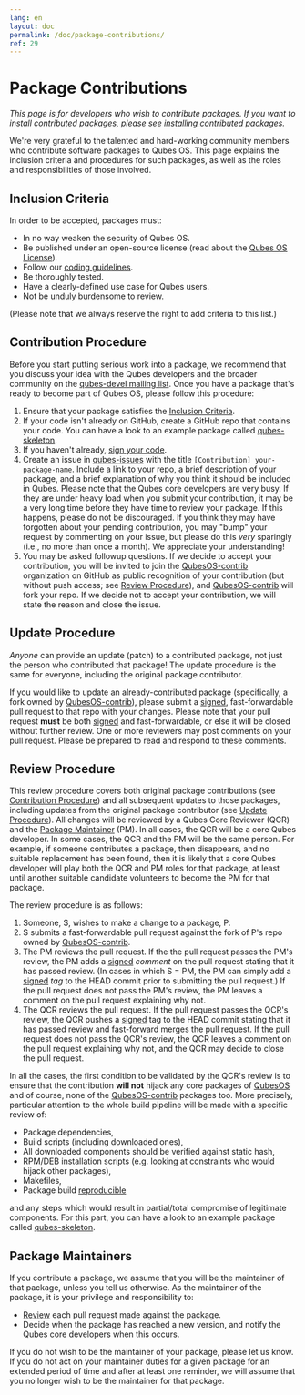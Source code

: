 ```yaml
---
lang: en
layout: doc
permalink: /doc/package-contributions/
ref: 29
---
```


Package Contributions
=====================

_This page is for developers who wish to contribute packages.
If you want to install contributed packages, please see [installing contributed packages](/doc/installing-contributed-packages/)._

We're very grateful to the talented and hard-working community members who contribute software packages to Qubes OS.
This page explains the inclusion criteria and procedures for such packages, as well as the roles and responsibilities of those involved.

Inclusion Criteria
------------------

In order to be accepted, packages must:

* In no way weaken the security of Qubes OS.
* Be published under an open-source license (read about the [Qubes OS License](/doc/license/)).
* Follow our [coding guidelines](/doc/coding-style/).
* Be thoroughly tested.
* Have a clearly-defined use case for Qubes users.
* Not be unduly burdensome to review.

(Please note that we always reserve the right to add criteria to this list.)

Contribution Procedure
----------------------

Before you start putting serious work into a package, we recommend that you discuss your idea with the Qubes developers and the broader community on the [qubes-devel mailing list](/support/#qubes-devel).
Once you have a package that's ready to become part of Qubes OS, please follow this procedure:

1. Ensure that your package satisfies the [Inclusion Criteria](#inclusion-criteria).
2. If your code isn't already on GitHub, create a GitHub repo that contains your code. You can have a look to an example package called [qubes-skeleton](https://github.com/QubesOS-contrib/qubes-skeleton).
3. If you haven't already, [sign your code](/doc/code-signing/).
4. Create an issue in [qubes-issues](https://github.com/QubesOS/qubes-issues/issues/) with the title `[Contribution] your-package-name`.
   Include a link to your repo, a brief description of your package, and a brief explanation of why you think it should be included in Qubes.
   Please note that the Qubes core developers are very busy.
   If they are under heavy load when you submit your contribution, it may be a very long time before they have time to review your package.
   If this happens, please do not be discouraged.
   If you think they may have forgotten about your pending contribution, you may "bump" your request by commenting on your issue, but please do this *very* sparingly (i.e., no more than once a month).
   We appreciate your understanding!
5. You may be asked followup questions.
   If we decide to accept your contribution, you will be invited to join the [QubesOS-contrib](https://github.com/QubesOS-contrib) organization on GitHub as public recognition of your contribution (but without push access; see [Review Procedure](#review-procedure)), and [QubesOS-contrib](https://github.com/QubesOS-contrib) will fork your repo.
   If we decide not to accept your contribution, we will state the reason and close the issue.

Update Procedure
----------------

*Anyone* can provide an update (patch) to a contributed package, not just the person who contributed that package!
The update procedure is the same for everyone, including the original package contributor.

If you would like to update an already-contributed package (specifically, a fork owned by [QubesOS-contrib](https://github.com/QubesOS-contrib)), please submit a [signed](/doc/code-signing/), fast-forwardable pull request to that repo with your changes.
Please note that your pull request **must** be both [signed](/doc/code-signing/) and fast-forwardable, or else it will be closed without further review.
One or more reviewers may post comments on your pull request.
Please be prepared to read and respond to these comments.

Review Procedure
----------------

This review procedure covers both original package contributions (see [Contribution Procedure](#contribution-procedure)) and all subsequent updates to those packages, including updates from the original package contributor (see [Update Procedure](#update-procedure)).
All changes will be reviewed by a Qubes Core Reviewer (QCR) and the [Package Maintainer](#package-maintainers) (PM).
In all cases, the QCR will be a core Qubes developer.
In some cases, the QCR and the PM will be the same person.
For example, if someone contributes a package, then disappears, and no suitable replacement has been found, then it is likely that a core Qubes developer will play both the QCR and PM roles for that package, at least until another suitable candidate volunteers to become the PM for that package.

The review procedure is as follows:

1. Someone, S, wishes to make a change to a package, P.
2. S submits a fast-forwardable pull request against the fork of P's repo owned by [QubesOS-contrib](https://github.com/QubesOS-contrib).
3. The PM reviews the pull request.
   If the the pull request passes the PM's review, the PM adds a [signed](/doc/code-signing/) *comment* on the pull request stating that it has passed review.
   (In cases in which S = PM, the PM can simply add a [signed](/doc/code-signing/) *tag* to the HEAD commit prior to submitting the pull request.)
   If the pull request does not pass the PM's review, the PM leaves a comment on the pull request explaining why not.
4. The QCR reviews the pull request.
   If the pull request passes the QCR's review, the QCR pushes a [signed](/doc/code-signing/) tag to the HEAD commit stating that it has passed review and fast-forward merges the pull request.
   If the pull request does not pass the QCR's review, the QCR leaves a comment on the pull request explaining why not, and the QCR may decide to close the pull request.

In all the cases, the first condition to be validated by the QCR's review is to ensure that the contribution **will not** hijack any core packages of [QubesOS](https://github.com/QubesOS) and of course, none of the [QubesOS-contrib](https://github.com/QubesOS-contrib) packages too. More precisely, particular attention to the whole build pipeline will be made with a specific review of:

* Package dependencies,
* Build scripts (including downloaded ones),
* All downloaded components should be verified against static hash,
* RPM/DEB installation scripts (e.g. looking at constraints who would hijack other packages),
* Makefiles,
* Package build [reproducible](https://reproducible-builds.org/)

and any steps which would result in partial/total compromise of legitimate components. For this part, you can have a look to an example package called [qubes-skeleton](https://github.com/QubesOS-contrib/qubes-skeleton).

Package Maintainers
-------------------

If you contribute a package, we assume that you will be the maintainer of that package, unless you tell us otherwise.
As the maintainer of the package, it is your privilege and responsibility to:

* [Review](#review-procedure) each pull request made against the package.
* Decide when the package has reached a new version, and notify the Qubes core developers when this occurs.

If you do not wish to be the maintainer of your package, please let us know.
If you do not act on your maintainer duties for a given package for an extended period of time and after at least one reminder, we will assume that you no longer wish to be the maintainer for that package.


